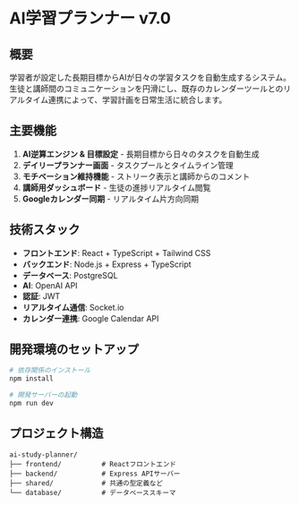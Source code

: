 # AI学習プランナー v7.0

## 概要

学習者が設定した長期目標からAIが日々の学習タスクを自動生成するシステム。生徒と講師間のコミュニケーションを円滑にし、既存のカレンダーツールとのリアルタイム連携によって、学習計画を日常生活に統合します。

## 主要機能

1. **AI逆算エンジン & 目標設定** - 長期目標から日々のタスクを自動生成
2. **デイリープランナー画面** - タスクプールとタイムライン管理
3. **モチベーション維持機能** - ストリーク表示と講師からのコメント
4. **講師用ダッシュボード** - 生徒の進捗リアルタイム閲覧
5. **Googleカレンダー同期** - リアルタイム片方向同期

## 技術スタック

- **フロントエンド**: React + TypeScript + Tailwind CSS
- **バックエンド**: Node.js + Express + TypeScript
- **データベース**: PostgreSQL
- **AI**: OpenAI API
- **認証**: JWT
- **リアルタイム通信**: Socket.io
- **カレンダー連携**: Google Calendar API

## 開発環境のセットアップ

```bash
# 依存関係のインストール
npm install

# 開発サーバーの起動
npm run dev
```

## プロジェクト構造

```
ai-study-planner/
├── frontend/          # Reactフロントエンド
├── backend/           # Express APIサーバー
├── shared/            # 共通の型定義など
└── database/          # データベーススキーマ